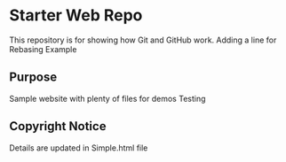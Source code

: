 # Starter Web Repo

This repository is for showing how Git and GitHub work.
Adding a line for Rebasing Example

## Purpose

Sample website with plenty of files for demos
Testing


## Copyright Notice
Details are updated in Simple.html file